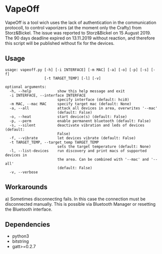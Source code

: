 # VapeOff
VapeOff is a tool wich uses the lack of authentication in the communication protocoll, to control vaporizers (at the moment only the Crafty) from Storz&Bickel. The issue was reported to Storz&Bickel on 15 August 2019. The 90 days deadline expired on 13.11.2019 without reaction, and therefore this script will be published without fix for the devices.

## Usage
```
usage: vapeoff.py [-h] [-i INTERFACE] [-m MAC] [-a] [-o] [-p] [-s] [-f]
                  [-t TARGET_TEMP] [-l] [-v]

optional arguments:
  -h, --help            show this help message and exit
  -i INTERFACE, --interface INTERFACE
                        specify interface (default: hci0)
  -m MAC, --mac MAC     specify target mac (default: None)
  -a, --all             attack all devices in area, overwrites '--mac'
                        (default: False)
  -o, --heat            start device(s) (default: False)
  -p, --perm            enable permanent bluetooth (default: False)
  -s, --silent          deactivate vibration and leds of devices (default:
                        False)
  -f, --vibrate         let devices vibrate (default: False)
  -t TARGET_TEMP, --target_temp TARGET_TEMP
                        sets the target temperature (default: None)
  -l, --list-devices    run discovery and print macs of supported devices in
                        the area. Can be combined with '--mac' and '--all'
                        (default: False)
  -v, --verbose
```
## Workarounds

a) Sometimes disconnecting fails. In this case the connection must be disconnected manually. This is possible via Bluetooth Manager or resetting the Bluetooth interface. 

## Dependencies
* python3
* bitstring
* gatt>=0.2.7
